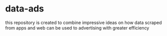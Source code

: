 # data-ads
this repository is created to combine impressive ideas on how data scraped from apps and web can be used to advertising with greater efficiency
